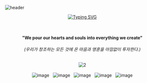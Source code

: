 ![header](https://capsule-render.vercel.app/api?type=wave&color=gradient&height=200&section=header&text=BlizzaB&fontSize=90&fontColor=333333)

<div align="center">
  
  <!-- Title Typing Effect -->
<a href="https://git.io/typing-svg"><img src="https://readme-typing-svg.demolab.com?font=Lobster&color=58A6FF&size=35&pause=1000&center=true&vCenter=true&random=false&width=435&lines=Hello%2C+We+are+BlizzaB;We+are+Best+Team" alt="Typing SVG" /></a>
<br>
<div align="center">  
<br>

  <h4>"We pour our hearts and souls into everything we create"</h4>
  <h6>(우리가 창조하는 모든 것에 온 마음과 영혼을 아낌없이 투자한다.)</h6>
</div>

<div align="center">  
  <img src="https://i.ibb.co/1G2WbsG/2.png" alt="2" border="0">
</div>
<br>
<div align="center">
  <img src="https://i.ibb.co/KFvWRzJ/image.png" alt="image" border="0">
  &nbsp
  <img src="https://i.ibb.co/YQfp1x9/image.png" alt="image" border="0">
  &nbsp
  <img src="https://i.ibb.co/zhx0BD8/image.png" alt="image" border="0">
  &nbsp
  <img src="https://i.ibb.co/xm9dWxb/image.png" alt="image" border="0">
  &nbsp
  <img src="https://i.ibb.co/g9mS2t3/image.png" alt="image" border="0">
</div>
